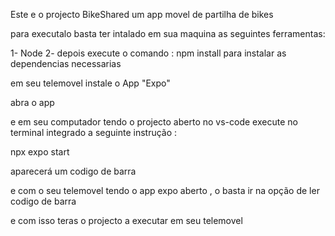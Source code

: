 Este e o projecto BikeShared um app movel de partilha de bikes 

para executalo basta ter intalado em sua maquina as seguintes ferramentas:

1- Node 
2- depois execute o comando : npm install
para instalar as dependencias necessarias

em seu telemovel instale o App "Expo"

abra o app

e em seu computador tendo o projecto aberto no vs-code
execute no terminal integrado a seguinte instrução :

npx expo start

aparecerá um codigo de barra

e com o seu telemovel tendo o app expo aberto ,
o basta ir na opção de ler codigo de barra 

e com isso teras o projecto a executar em seu telemovel
